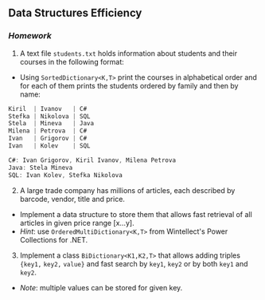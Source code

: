 ## Data Structures Efficiency
### _Homework_

1. A text file `students.txt` holds information about students and their courses in the following format:
  * Using `SortedDictionary<K,T>` print the courses in alphabetical order and for each of them prints the students ordered by family and then by name:
   ```cs
   Kiril  | Ivanov   | C#
   Stefka | Nikolova | SQL
   Stela  | Mineva   | Java
   Milena | Petrova  | C#
   Ivan   | Grigorov | C#
   Ivan   | Kolev    | SQL
   ```
   ```cs
   C#: Ivan Grigorov, Kiril Ivanov, Milena Petrova
   Java: Stela Mineva
   SQL: Ivan Kolev, Stefka Nikolova
   ```
2. A large trade company has millions of articles, each described by barcode, vendor, title and price.
  * Implement a data structure to store them that allows fast retrieval of all articles in given price range [x…y].
  * _Hint_: use `OrderedMultiDictionary<K,T>` from Wintellect's Power Collections for .NET.
3. Implement a class `BiDictionary<K1,K2,T>` that allows adding triples `{key1,` `key2,` `value}` and fast search by `key1`, `key2` or by both `key1` and `key2`.
  * _Note_: multiple values can be stored for given key.